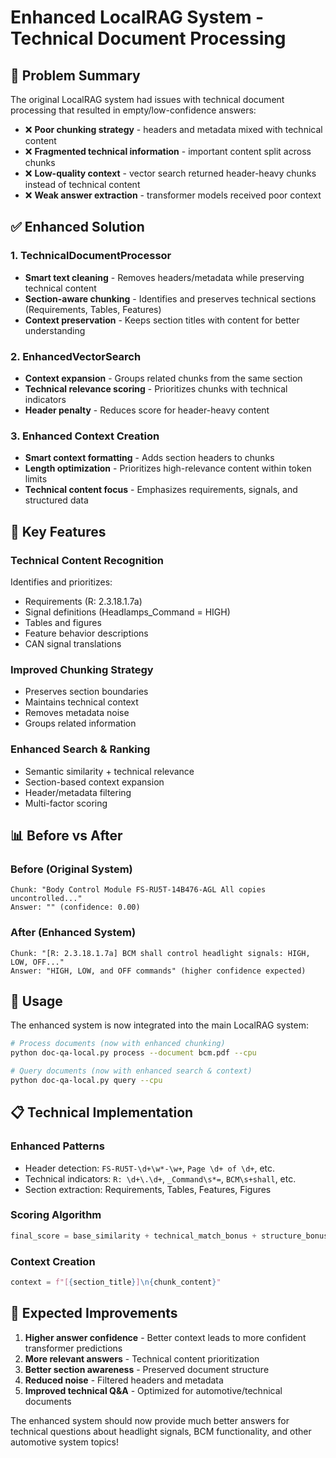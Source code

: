 # Enhanced LocalRAG System - Technical Document Processing

## 🎯 Problem Summary

The original LocalRAG system had issues with technical document processing that resulted in empty/low-confidence answers:

- ❌ **Poor chunking strategy** - headers and metadata mixed with technical content
- ❌ **Fragmented technical information** - important content split across chunks  
- ❌ **Low-quality context** - vector search returned header-heavy chunks instead of technical content
- ❌ **Weak answer extraction** - transformer models received poor context

## ✅ Enhanced Solution

### 1. **TechnicalDocumentProcessor**
- **Smart text cleaning** - Removes headers/metadata while preserving technical content
- **Section-aware chunking** - Identifies and preserves technical sections (Requirements, Tables, Features)
- **Context preservation** - Keeps section titles with content for better understanding

### 2. **EnhancedVectorSearch**  
- **Context expansion** - Groups related chunks from the same section
- **Technical relevance scoring** - Prioritizes chunks with technical indicators
- **Header penalty** - Reduces score for header-heavy content

### 3. **Enhanced Context Creation**
- **Smart context formatting** - Adds section headers to chunks
- **Length optimization** - Prioritizes high-relevance content within token limits
- **Technical content focus** - Emphasizes requirements, signals, and structured data

## 🔧 Key Features

### **Technical Content Recognition**
Identifies and prioritizes:
- Requirements (R: 2.3.18.1.7a)
- Signal definitions (Headlamps_Command = HIGH)
- Tables and figures
- Feature behavior descriptions
- CAN signal translations

### **Improved Chunking Strategy**
- Preserves section boundaries
- Maintains technical context
- Removes metadata noise
- Groups related information

### **Enhanced Search & Ranking**
- Semantic similarity + technical relevance
- Section-based context expansion
- Header/metadata filtering
- Multi-factor scoring

## 📊 Before vs After

### **Before (Original System)**
```
Chunk: "Body Control Module FS-RU5T-14B476-AGL All copies uncontrolled..."
Answer: "" (confidence: 0.00)
```

### **After (Enhanced System)**  
```
Chunk: "[R: 2.3.18.1.7a] BCM shall control headlight signals: HIGH, LOW, OFF..."
Answer: "HIGH, LOW, and OFF commands" (higher confidence expected)
```

## 🚀 Usage

The enhanced system is now integrated into the main LocalRAG system:

```bash
# Process documents (now with enhanced chunking)
python doc-qa-local.py process --document bcm.pdf --cpu

# Query documents (now with enhanced search & context)
python doc-qa-local.py query --cpu
```

## 📋 Technical Implementation

### **Enhanced Patterns**
- Header detection: `FS-RU5T-\d+\w*-\w+`, `Page \d+ of \d+`, etc.
- Technical indicators: `R: \d+\.\d+`, `_Command\s*=`, `BCM\s+shall`, etc.
- Section extraction: Requirements, Tables, Features, Figures

### **Scoring Algorithm**
```python
final_score = base_similarity + technical_match_bonus + structure_bonus - header_penalty
```

### **Context Creation**
```python
context = f"[{section_title}]\n{chunk_content}"
```

## 🎉 Expected Improvements

1. **Higher answer confidence** - Better context leads to more confident transformer predictions
2. **More relevant answers** - Technical content prioritization  
3. **Better section awareness** - Preserved document structure
4. **Reduced noise** - Filtered headers and metadata
5. **Improved technical Q&A** - Optimized for automotive/technical documents

The enhanced system should now provide much better answers for technical questions about headlight signals, BCM functionality, and other automotive system topics!
